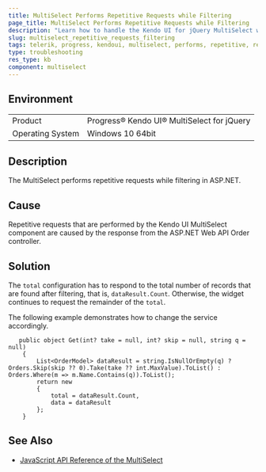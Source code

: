 ```yaml
---
title: MultiSelect Performs Repetitive Requests while Filtering
page_title: MultiSelect Performs Repetitive Requests while Filtering
description: "Learn how to handle the Kendo UI for jQuery MultiSelect when it performs repetitive requests while filtering its data in ASP.NET."
slug: multiselect_repetitive_requests_filtering
tags: telerik, progress, kendoui, multiselect, performs, repetitive, requests, while, filtering, aspnet
type: troubleshooting
res_type: kb
component: multiselect
---
```


## Environment

<table>
 <tr>
  <td>Product</td>
  <td>Progress® Kendo UI® MultiSelect for jQuery</td>
 </tr>
 <tr>
  <td>Operating System</td>
  <td>Windows 10 64bit</td>
 </tr>
</table>

## Description 

The MultiSelect performs repetitive requests while filtering in ASP.NET.

## Cause 

Repetitive requests that are performed by the Kendo UI MultiSelect component are caused by the response from the ASP.NET Web API Order controller.

## Solution 

The `total` configuration has to respond to the total number of records that are found after filtering, that is, `dataResult.Count`. Otherwise, the widget continues to request the remainder of the `total`.

The following example demonstrates how to change the service accordingly.

```
   public object Get(int? take = null, int? skip = null, string q = null)
    {
    	List<OrderModel> dataResult = string.IsNullOrEmpty(q) ? Orders.Skip(skip ?? 0).Take(take ?? int.MaxValue).ToList() : Orders.Where(m => m.Name.Contains(q)).ToList();
    	return new
    	{
    		total = dataResult.Count,
    		data = dataResult
    	};
    }
```

## See Also

* [JavaScript API Reference of the MultiSelect](/api/javascript/ui/multiselect)
